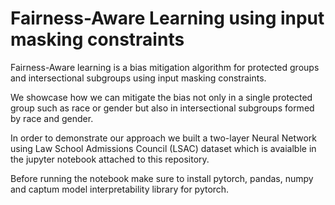 # Fairness-Aware Learning using input masking constraints
  
Fairness-Aware learning is a bias mitigation algorithm for protected groups and intersectional subgroups using input masking constraints.

We showcase how we can mitigate the bias not only in a single protected group such as race or gender but also in intersectional subgroups formed by race and gender. 

In order to demonstrate our approach we built a two-layer Neural Network using Law School Admissions Council (LSAC) dataset which is avaialble in the jupyter notebook attached to this repository.

Before running the notebook make sure to install pytorch, pandas, numpy and captum model interpretability library for pytorch.

